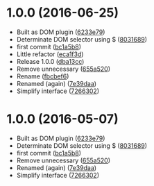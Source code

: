 <a name="1.0.0"></a>
# 1.0.0 (2016-06-25)

* Built as DOM plugin ([6233e79](https://github.com/kikobeats/linkifier/commit/6233e79))
* Determinate DOM selector using $ ([8031689](https://github.com/kikobeats/linkifier/commit/8031689))
* first commit ([bc1a5b8](https://github.com/kikobeats/linkifier/commit/bc1a5b8))
* Little refactor ([eca1f3d](https://github.com/kikobeats/linkifier/commit/eca1f3d))
* Release 1.0.0 ([dba13cc](https://github.com/kikobeats/linkifier/commit/dba13cc))
* Remove unnecessary ([655a520](https://github.com/kikobeats/linkifier/commit/655a520))
* Rename ([fbcbef6](https://github.com/kikobeats/linkifier/commit/fbcbef6))
* Renamed (again) ([7e39daa](https://github.com/kikobeats/linkifier/commit/7e39daa))
* Simplify interface ([7266302](https://github.com/kikobeats/linkifier/commit/7266302))



<a name="1.0.0"></a>
# 1.0.0 (2016-05-07)

* Built as DOM plugin ([6233e79](https://github.com/kikobeats/linkifier/commit/6233e79))
* Determinate DOM selector using $ ([8031689](https://github.com/kikobeats/linkifier/commit/8031689))
* first commit ([bc1a5b8](https://github.com/kikobeats/linkifier/commit/bc1a5b8))
* Remove unnecessary ([655a520](https://github.com/kikobeats/linkifier/commit/655a520))
* Renamed (again) ([7e39daa](https://github.com/kikobeats/linkifier/commit/7e39daa))
* Simplify interface ([7266302](https://github.com/kikobeats/linkifier/commit/7266302))




